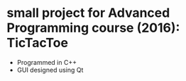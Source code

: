 # small project for Advanced Programming course (2016): TicTacToe
- Programmed in C++
- GUI designed using Qt
